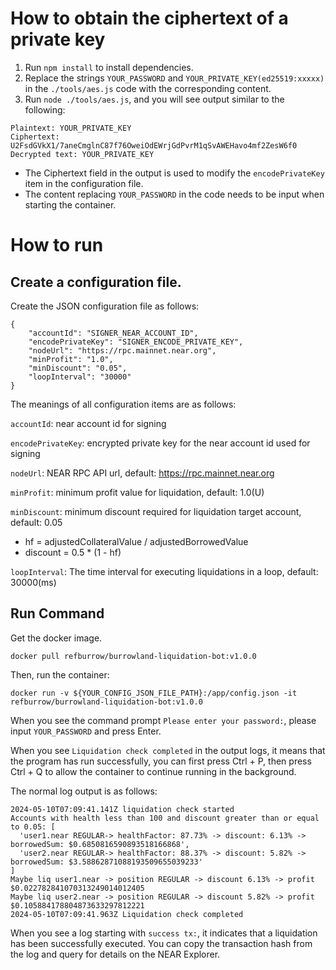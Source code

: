 # How to obtain the ciphertext of a private key

1. Run `npm install` to install dependencies.
2. Replace the strings `YOUR_PASSWORD` and `YOUR_PRIVATE_KEY(ed25519:xxxxx)` in the `./tools/aes.js` code with the corresponding content.
3. Run `node ./tools/aes.js`, and you will see output similar to the following:
```
Plaintext: YOUR_PRIVATE_KEY
Ciphertext: U2FsdGVkX1/7aneCmglnC87f76OweiOdEWrjGdPvrM1qSvAWEHavo4mf2ZesW6f0
Decrypted text: YOUR_PRIVATE_KEY
```
- The Ciphertext field in the output is used to modify the `encodePrivateKey` item in the configuration file.
- The content replacing `YOUR_PASSWORD` in the code needs to be input when starting the container.

# How to run 

## Create a configuration file.

Create the JSON configuration file as follows:
```
{
    "accountId": "SIGNER_NEAR_ACCOUNT_ID",
    "encodePrivateKey": "SIGNER_ENCODE_PRIVATE_KEY",
    "nodeUrl": "https://rpc.mainnet.near.org",
    "minProfit": "1.0",
    "minDiscount": "0.05",
    "loopInterval": "30000"
}
```

The meanings of all configuration items are as follows:

`accountId`: near account id for signing

`encodePrivateKey`: encrypted private key for the near account id used for signing

`nodeUrl`: NEAR RPC API url, default: https://rpc.mainnet.near.org

`minProfit`: minimum profit value for liquidation, default: 1.0(U)

`minDiscount`: minimum discount required for liquidation target account, default: 0.05
- hf = adjustedCollateralValue / adjustedBorrowedValue
- discount = 0.5 * (1 - hf)

`loopInterval`: The time interval for executing liquidations in a loop, default: 30000(ms)

## Run Command

Get the docker image.
```shell
docker pull refburrow/burrowland-liquidation-bot:v1.0.0
```

Then, run the container:

```shell
docker run -v ${YOUR_CONFIG_JSON_FILE_PATH}:/app/config.json -it refburrow/burrowland-liquidation-bot:v1.0.0
```

When you see the command prompt `Please enter your password:`, please input `YOUR_PASSWORD` and press Enter.

When you see `Liquidation check completed` in the output logs, it means that the program has run successfully, you can first press Ctrl + P, then press Ctrl + Q to allow the container to continue running in the background.

The normal log output is as follows:
```
2024-05-10T07:09:41.141Z liquidation check started
Accounts with health less than 100 and discount greater than or equal to 0.05: [
  'user1.near REGULAR-> healthFactor: 87.73% -> discount: 6.13% -> borrowedSum: $0.6850816590893518166868',
  'user2.near REGULAR-> healthFactor: 88.37% -> discount: 5.82% -> borrowedSum: $3.58862871088193509655039233'
]
Maybe liq user1.near -> position REGULAR -> discount 6.13% -> profit $0.022782841070313249014012405
Maybe liq user2.near -> position REGULAR -> discount 5.82% -> profit $0.105884178804873633297812221
2024-05-10T07:09:41.963Z Liquidation check completed
```

When you see a log starting with `success tx:`, it indicates that a liquidation has been successfully executed. You can copy the transaction hash from the log and query for details on the NEAR Explorer.